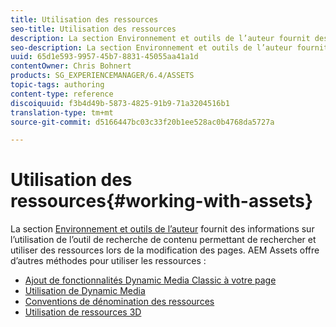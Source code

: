 ```yaml
---
title: Utilisation des ressources
seo-title: Utilisation des ressources
description: La section Environnement et outils de l’auteur fournit des informations sur l’utilisation de l’outil de recherche de contenu permettant de rechercher et d’utiliser des ressources lors de la modification des pages. AEM Assets offre d’autres méthodes pour utiliser les ressources.
seo-description: La section Environnement et outils de l’auteur fournit des informations sur l’utilisation de l’outil de recherche de contenu permettant de rechercher et d’utiliser des ressources lors de la modification des pages. AEM Assets offre d’autres méthodes pour utiliser les ressources.
uuid: 65d1e593-9957-45b7-8831-45055aa41a1d
contentOwner: Chris Bohnert
products: SG_EXPERIENCEMANAGER/6.4/ASSETS
topic-tags: authoring
content-type: reference
discoiquuid: f3b4d49b-5873-4825-91b9-71a3204516b1
translation-type: tm+mt
source-git-commit: d5166447bc03c33f20b1ee528ac0b4768da5727a

---
```



# Utilisation des ressources{#working-with-assets}

La section [Environnement et outils de l’auteur](/help/sites-authoring/author-environment-tools.md) fournit des informations sur l’utilisation de l’outil de recherche de contenu permettant de rechercher et utiliser des ressources lors de la modification des pages.  AEM Assets offre d’autres méthodes pour utiliser les ressources :

* [Ajout de fonctionnalités Dynamic Media Classic à votre page](/help/sites-classic-ui-authoring/manage-assets-classic-s7.md)
* [Utilisation de Dynamic Media](/help/sites-classic-ui-authoring/dynamic-media-assets.md)
* [Conventions de dénomination des ressources](/help/sites-classic-ui-authoring/asset-naming-conventions.md)
* [Utilisation de ressources 3D](/help/sites-classic-ui-authoring/classicui-3dassets.md)
